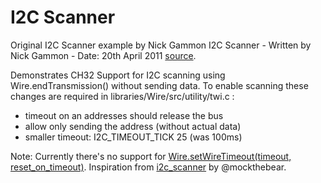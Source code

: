 # I2C Scanner
Original I2C Scanner example by Nick Gammon
I2C Scanner - Written by Nick Gammon - Date: 20th April 2011 [source](http://arduino-info.wikispaces.com/LCD-Blue-I2C).

Demonstrates CH32 Support for I2C scanning using Wire.endTransmission() without sending data. 
To enable scanning these changes are required in libraries/Wire/src/utility/twi.c : 
- timeout on an addresses should release the bus
- allow only sending the address (without actual data)
- smaller timeout: I2C_TIMEOUT_TICK 25 (was 100ms)

Note: Currently there's no support for [Wire.setWireTimeout(timeout, reset_on_timeout)](https://www.arduino.cc/reference/en/language/functions/communication/wire/setwiretimeout/).
Inspiration from [i2c_scanner](https://github.com/mockthebear/easy-ch32v003/tree/main/examples/i2c_scanner) by @mockthebear.

